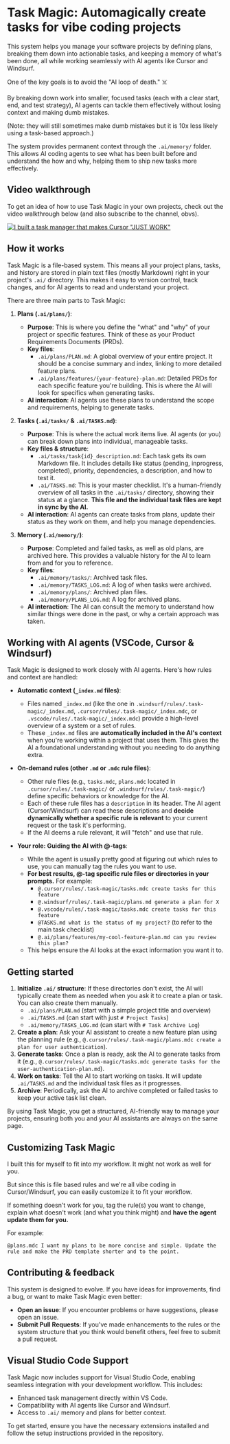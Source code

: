 # Task Magic: Automagically create tasks for vibe coding projects

This system helps you manage your software projects by defining plans, breaking them down into actionable tasks, and keeping a memory of what's been done, all while working seamlessly with AI agents like Cursor and Windsurf.

One of the key goals is to avoid the "AI loop of death." ☠️ 

By breaking down work into smaller, focused tasks (each with a clear start, end, and test strategy), AI agents can tackle them effectively without losing context and making dumb mistakes.

(Note: they will still sometimes make dumb mistakes but it is 10x less likely using a task-based approach.)

The system provides permanent context through the `.ai/memory/` folder. This allows AI coding agents to see what has been built before and understand the how and why, helping them to ship new tasks more effectively.

## Video walkthrough

To get an idea of how to use Task Magic in your own projects, check out the video walkthrough below (and also subscribe to the channel, obvs).

[![I built a task manager that makes Cursor "JUST WORK"](https://img.youtube.com/vi/XBu8KeWuQbM/0.jpg)](https://www.youtube.com/watch?v=XBu8KeWuQbM)

## How it works

Task Magic is a file-based system. This means all your project plans, tasks, and history are stored in plain text files (mostly Markdown) right in your project's `.ai/` directory. This makes it easy to version control, track changes, and for AI agents to read and understand your project.

There are three main parts to Task Magic:

1.  **Plans (`.ai/plans/`)**:
    *   **Purpose**: This is where you define the "what" and "why" of your project or specific features. Think of these as your Product Requirements Documents (PRDs).
    *   **Key files**:
        *   `.ai/plans/PLAN.md`: A global overview of your entire project. It should be a concise summary and index, linking to more detailed feature plans.
        *   `.ai/plans/features/{your-feature}-plan.md`: Detailed PRDs for each specific feature you're building. This is where the AI will look for specifics when generating tasks.
    *   **AI interaction**: AI agents use these plans to understand the scope and requirements, helping to generate tasks.

2.  **Tasks (`.ai/tasks/` & `.ai/TASKS.md`)**:
    *   **Purpose**: This is where the actual work items live. AI agents (or you) can break down plans into individual, manageable tasks.
    *   **Key files & structure**:
        *   `.ai/tasks/task{id}_description.md`: Each task gets its own Markdown file. It includes details like status (pending, inprogress, completed), priority, dependencies, a description, and how to test it.
        *   `.ai/TASKS.md`: This is your master checklist. It's a human-friendly overview of all tasks in the `.ai/tasks/` directory, showing their status at a glance. **This file and the individual task files are kept in sync by the AI.**
    *   **AI interaction**: AI agents can create tasks from plans, update their status as they work on them, and help you manage dependencies.

3.  **Memory (`.ai/memory/`)**:
    *   **Purpose**: Completed and failed tasks, as well as old plans, are archived here. This provides a valuable history for the AI to learn from and for you to reference.
    *   **Key files**:
        *   `.ai/memory/tasks/`: Archived task files.
        *   `.ai/memory/TASKS_LOG.md`: A log of when tasks were archived.
        *   `.ai/memory/plans/`: Archived plan files.
        *   `.ai/memory/PLANS_LOG.md`: A log for archived plans.
    *   **AI interaction**: The AI can consult the memory to understand how similar things were done in the past, or why a certain approach was taken.

## Working with AI agents (VSCode, Cursor & Windsurf)

Task Magic is designed to work closely with AI agents. Here's how rules and context are handled:

*   **Automatic context (`_index.md` files)**:
    *   Files named `_index.md` (like the one in `.windsurf/rules/.task-magic/_index.md`, `.cursor/rules/.task-magic/_index.mdc`, or `.vscode/rules/.task-magic/_index.mdc`) provide a high-level overview of a system or a set of rules.
    *   These `_index.md` files are **automatically included in the AI's context** when you're working within a project that uses them. This gives the AI a foundational understanding without you needing to do anything extra.

*   **On-demand rules (other `.md` or `.mdc` rule files)**:
    *   Other rule files (e.g., `tasks.mdc`, `plans.mdc` located in `.cursor/rules/.task-magic/` or `.windsurf/rules/.task-magic/`) define specific behaviors or knowledge for the AI.
    *   Each of these rule files has a `description` in its header. The AI agent (Cursor/Windsurf) can read these descriptions and **decide dynamically whether a specific rule is relevant** to your current request or the task it's performing.
    *   If the AI deems a rule relevant, it will "fetch" and use that rule.

*   **Your role: Guiding the AI with @-tags**:
    *   While the agent is usually pretty good at figuring out which rules to use, you can manually tag the rules you want to use.
    *   **For best results, @-tag specific rule files or directories in your prompts.** For example:
        *   `@.cursor/rules/.task-magic/tasks.mdc create tasks for this feature`
        *   `@.windsurf/rules/.task-magic/plans.md generate a plan for X`
        *   `@.vscode/rules/.task-magic/tasks.mdc create tasks for this feature`
        *   `@TASKS.md what is the status of my project?` (to refer to the main task checklist)
        *   `@.ai/plans/features/my-cool-feature-plan.md can you review this plan?`
    *   This helps ensure the AI looks at the exact information you want it to.

## Getting started

1.  **Initialize `.ai/` structure**: If these directories don't exist, the AI will typically create them as needed when you ask it to create a plan or task. You can also create them manually.
    *   `.ai/plans/PLAN.md` (start with a simple project title and overview)
    *   `.ai/TASKS.md` (can start with just `# Project Tasks`)
    *   `.ai/memory/TASKS_LOG.md` (can start with `# Task Archive Log`)
2.  **Create a plan**: Ask your AI assistant to create a new feature plan using the planning rule (e.g., `@.cursor/rules/.task-magic/plans.mdc create a plan for user authentication`).
3.  **Generate tasks**: Once a plan is ready, ask the AI to generate tasks from it (e.g., `@.cursor/rules/.task-magic/tasks.mdc generate tasks for the user-authentication-plan.md`).
4.  **Work on tasks**: Tell the AI to start working on tasks. It will update `.ai/TASKS.md` and the individual task files as it progresses.
5.  **Archive**: Periodically, ask the AI to archive completed or failed tasks to keep your active task list clean.

By using Task Magic, you get a structured, AI-friendly way to manage your projects, ensuring both you and your AI assistants are always on the same page.

## Customizing Task Magic

I built this for myself to fit into my workflow. It might not work as well for you.

But since this is file based rules and we're all vibe coding in Cursor/Windsurf, you can easily customize it to fit your workflow.

If something doesn't work for you, tag the rule(s) you want to change, explain what doesn't work (and what you think might) and **have the agent update them for you.** 

For example:

```
@plans.mdc I want my plans to be more concise and simple. Update the rule and make the PRD template shorter and to the point.
```

## Contributing & feedback

This system is designed to evolve. If you have ideas for improvements, find a bug, or want to make Task Magic even better:

*   **Open an issue**: If you encounter problems or have suggestions, please open an issue.
*   **Submit Pull Requests**: If you've made enhancements to the rules or the system structure that you think would benefit others, feel free to submit a pull request.

## Visual Studio Code Support

Task Magic now includes support for Visual Studio Code, enabling seamless integration with your development workflow. This includes:

- Enhanced task management directly within VS Code.
- Compatibility with AI agents like Cursor and Windsurf.
- Access to `.ai/` memory and plans for better context.

To get started, ensure you have the necessary extensions installed and follow the setup instructions provided in the repository.
